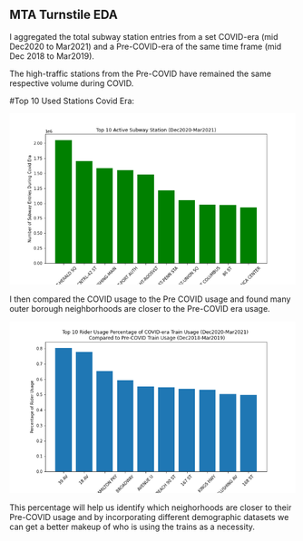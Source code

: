 ## MTA Turnstile EDA

I aggregated the total subway station entries from a set COVID-era (mid Dec2020 to Mar2021) and a Pre-COVID-era of the same time frame (mid Dec 2018 to Mar2019).

The high-traffic stations from the Pre-COVID have remained the same respective volume during COVID. 


#Top 10 Used Stations Covid Era:

![](COVIDEraUsage.png)









I then compared the COVID usage to the Pre COVID usage and found many outer borough 
neighborhoods are closer to the Pre-COVID era usage. 

![](RiderPercentage.png)






This percentage will help us identify which neighorhoods are closer to their Pre-COVID usage and by incorporating different demographic datasets we can get a better makeup of who is using the trains as a necessity.
